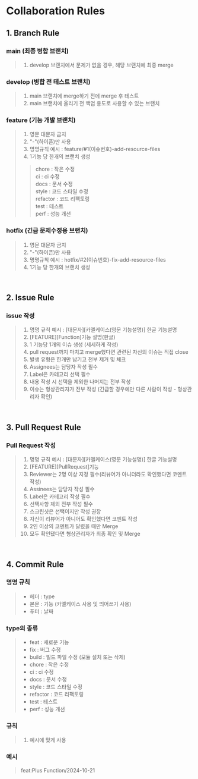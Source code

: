 # Collaboration Rules

## 1. Branch Rule

### main (최종 병합 브랜치)
> 1. develop 브랜치에서 문제가 없을 경우, 해당 브랜치에 최종 merge

### develop (병합 전 테스트 브랜치)
> 1. main 브랜치에 merge하기 전에 merge 후 테스트 <br>
> 2. main 브랜치에 올리기 전 백업 용도로 사용할 수 있는 브랜치 <br>

### feature (기능 개발 브랜치)
> 1. 영문 대문자 금지 <br>
> 2. "-"(하이픈)만 사용 <br>
> 3. 명명규칙 예시 : feature/#1(이슈번호)-add-resource-files <br>
> 4. 1기능 당 한개의 브랜치 생성 <br>
>> chore : 작은 수정 <br>
>> ci : ci 수정 <br>
>> docs : 문서 수정 <br>
>> style : 코드 스타일 수정 <br>
>> refactor : 코드 리팩토링 <br>
>> test : 테스트 <br>
>> perf : 성능 개선 <br>

### hotfix (긴급 문제수정용 브랜치)
> 1. 영문 대문자 금지
> 2. "-"(하이픈)만 사용
> 3. 명명규칙 예시 : hotfix/#2(이슈번호)-fix-add-resource-files
> 4. 1기능 당 한개의 브랜치 생성

<br/>

## 2. Issue Rule

### issue 작성
> 1. 명명 규칙 예시 : [대문자][카멜케이스(영문 기능설명)] 한글 기능설명 <br>
> 2. [FEATURE][Function]기능 설명(한글) <br>
> 3. 1 기능당 1개의 이슈 생성 (세세하게 작성) <br>
> 4. pull request까지 마치고 merge했다면 관련된 자신의 이슈는 직접 close <br>
> 5. 발생 유형은 한개만 남기고 전부 제거 및 체크 <br>
> 6. Assignees는 담당자 작성 필수 <br>
> 7. Label은 카테고리 선택 필수 <br>
> 8. 내용 작성 시 선택을 제외한 나머지는 전부 작성 <br>
> 9. 이슈는 형상관리자가 전부 작성 (긴급할 경우에만 다른 사람이 작성 - 형상관리자 확인)

<br/>

## 3. Pull Request Rule

### Pull Request 작성
> 1. 명명 규칙 예시 : [대문자][카멜케이스(영문 기능설명)] 한글 기능설명 <br>
> 2. [FEATURE][PullRequest]기능 <br>
> 3. Reviewer는 2명 이상 지정 필수(리뷰어가 아니더라도 확인했다면 코멘트 작성) <br>
> 4. Assinees는 담당자 작성 필수 <br>
> 5. Label은 카테고리 작성 필수 <br>
> 6. 선택사항 제외 전부 작성 필수 <br>
> 7. 스크린샷은 선택이지만 작성 권장 <br>
> 8. 자신이 리뷰어가 아니어도 확인했다면 코멘트 작성 <br>
> 9. 2인 이상의 코멘트가 달렸을 때만 Merge
> 10. 모두 확인됐다면 형상관리자가 최종 확인 및 Merge

<br/>

## 4. Commit Rule

### 명명 규칙
> - 헤더 : type <br>
> - 본문 : 기능 (카멜케이스 사용 및 띄어쓰기 사용) <br>
> - 푸터 : 날짜 <br>

### type의 종류
> - feat : 새로운 기능 <br>
> - fix : 버그 수정 <br>
> - build : 빌드 파일 수정 (모듈 설치 또는 삭제) <br>
> - chore : 작은 수정 <br>
> - ci : ci 수정 <br>
> - docs : 문서 수정 <br>
> - style : 코드 스타일 수정 <br>
> - refactor : 코드 리팩토링 <br>
> - test : 테스트 <br>
> - perf : 성능 개선 <br>

### 규칙
> 1. 예시에 맞게 사용 <br>

### 예시
> feat:Plus Function/2024-10-21
